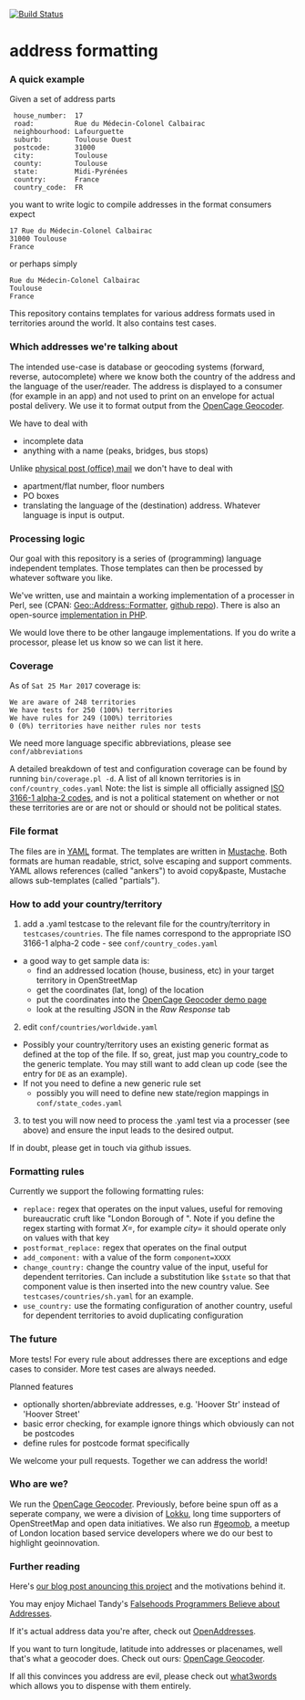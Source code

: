 [![Build Status](https://travis-ci.org/OpenCageData/address-formatting.svg?branch=master)](https://travis-ci.org/OpenCageData/address-formatting)

# address formatting


### A quick example

Given a set of address parts

     house_number:  17
     road:          Rue du Médecin-Colonel Calbairac
     neighbourhood: Lafourguette
     suburb:        Toulouse Ouest
     postcode:      31000
     city:          Toulouse
     county:        Toulouse
     state:         Midi-Pyrénées
     country:       France
     country_code:  FR

you want to write logic to compile addresses in the format consumers expect

    17 Rue du Médecin-Colonel Calbairac
    31000 Toulouse
    France

or perhaps simply

    Rue du Médecin-Colonel Calbairac
    Toulouse
    France

This repository contains templates for various address formats used in
territories around the world. It also contains test cases.

### Which addresses we're talking about

The intended use-case is database or geocoding systems (forward, reverse, autocomplete) where we know both the country of the address and the language of the user/reader. The address is displayed to a consumer (for example in an app) and not used to print on an envelope for actual postal delivery. We use it to format output from the [OpenCage Geocoder](https://geocoder.opencagedata.com).

We have to deal with

   * incomplete data
   * anything with a name (peaks, bridges, bus stops)

Unlike [physical post (office) mail](http://www.bitboost.com/ref/international-address-formats.html) we don't have to deal with

   * apartment/flat number, floor numbers
   * PO boxes
   * translating the language of the (destination) address. Whatever language is input is output. 
  
### Processing logic

Our goal with this repository is a series of (programming) language independent templates. Those templates can then be processed by whatever software you like. 

We've written, use and maintain a working implementation of a processer in Perl, see (CPAN: [Geo::Address::Formatter](https://metacpan.org/release/Geo-Address-Formatter), [github repo](https://github.com/opencagedata/perl-Geo-Address-Formatter)). 
There is also an open-source [implementation in PHP](https://github.com/predicthq/address-formatter-php).

We would love there to be other langauge implementations. 
If you do write a processor, please let us know so we can list it here. 

### Coverage

As of `Sat 25 Mar 2017` coverage is:

    We are aware of 248 territories
    We have tests for 250 (100%) territories
    We have rules for 249 (100%) territories
    0 (0%) territories have neither rules nor tests

We need more language specific abbreviations, please see `conf/abbreviations`

A detailed breakdown of test and configuration coverage can be found by running `bin/coverage.pl -d`. A list of all known territories is in `conf/country_codes.yaml` Note: the list is simple all officially assigned [ISO 3166-1 alpha-2 codes](https://en.wikipedia.org/wiki/ISO_3166-1_alpha-2#Officially_assigned_code_elements), and is not a political statement on whether or not these territories are or are not or should or should not be political states. 

### File format

The files are in [YAML](http://yaml.org/) format. The templates are written in [Mustache](http://mustache.github.io/). Both formats are human readable, strict, solve escaping and support comments. YAML allows references (called "ankers") to avoid copy&paste, Mustache allows sub-templates (called "partials").

### How to add your country/territory

1. add a .yaml testcase to the relevant file for the country/territory in `testcases/countries`. The file names correspond to the appropriate ISO 3166-1 alpha-2 code - see `conf/country_codes.yaml`
  * a good way to get sample data is:
      * find an addressed location (house, business, etc) in your
        target territory in OpenStreetMap
      * get the coordinates (lat, long) of the location
      * put the coordinates into the [OpenCage Geocoder demo
        page](https://geocoder.opencagedata.com/demo)
      * look at the resulting JSON in the *Raw Response* tab

2. edit `conf/countries/worldwide.yaml`
  * Possibly your country/territory uses an existing generic format as
    defined at the top of the file. If so, great, just map you
    country_code to the generic template. You may still want to add
    clean up code (see the entry for `DE` as an example).
  * If not you need to define a new generic rule set
      * possibly you will need to define new state/region mappings in `conf/state_codes.yaml`

3. to test you will now need to process the .yaml test via a processer
   (see above) and ensure the input leads to the desired output.

If in doubt, please get in touch via github issues.

### Formatting rules

Currently we support the following formatting rules:

* `replace:` regex that operates on the input values, useful for removing bureaucratic cruft like "London Borough of ". Note if you define the regex starting with format _X=_, for example _city=_ it should operate only on values with that key
* `postformat_replace:` regex that operates on the final output
* `add_component:` with a value of the form `component=XXXX`
* `change_country:` change the country value of the input, useful for dependent territories. Can include a substitution like `$state` so that that component value is then inserted into the new country value. See `testcases/countries/sh.yaml` for an example.
* `use_country:` use the formating configuration of another country, useful for dependent territories to avoid duplicating configuration

### The future

More tests! For every rule about addresses there are exceptions and edge cases to consider. More test cases are always needed.

Planned features

  * optionally shorten/abbreviate addresses, e.g. 'Hoover Str' instead of 'Hoover Street'
  * basic error checking, for example ignore things which obviously can not be postcodes
  * define rules for postcode format specifically

We welcome your pull requests. Together we can address the world!

### Who are we?

We run the [OpenCage Geocoder](https://geocoder.opencagedata.com). 
Previously, before beine spun off as a seperate company, we were a division of [Lokku](http://www.lokku.com), long time supporters of OpenStreetMap and open data initiatives. We also run [#geomob](http://geomobldn.org), a meetup of London location based service developers where we do our best to highlight geoinnovation. 

### Further reading

Here's [our blog post anouncing this project](http://blog.opencagedata.com/post/99059889253/good-looking-addresses-solving-the-berlin-berlin) and the motivations behind it.

You may enjoy Michael Tandy's [Falsehoods Programmers Believe about Addresses](http://www.mjt.me.uk/posts/falsehoods-programmers-believe-about-addresses/).

If it's actual address data you're after, check out [OpenAddresses](http://openaddresses.io/).

If you want to turn longitude, latitude into addresses or placenames, well that's what a geocoder does. Check out ours: [OpenCage Geocoder](https://geocoder.opencagedata.com).

If all this convinces you address are evil, please check out [what3words](http://what3words.com/) which allows you to dispense with them entirely. 
